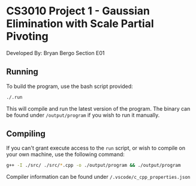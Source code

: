 # CS3010 Project 1 - Gaussian Elimination with Scale Partial Pivoting
Developed By: Bryan Bergo
Section E01

## Running
To build the program, use the bash script provided:
```sh
./.run
```
This will compile and run the latest version of the program. The binary can be found under `/output/program` if you wish to run it manually.

## Compiling
If you can't grant execute access to the `run` script, or wish to compile on your own machine, use the following command:
```sh
g++ -I ./src/ ./src/*.cpp -o ./output/program && ./output/program
```
Compiler information can be found under `/.vscode/c_cpp_properties.json`
